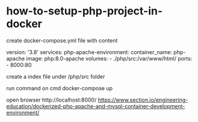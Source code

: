 # how-to-setup-php-project-in-docker
create docker-compose.yml file with content

version: '3.8'
services:
  php-apache-environment:
    container_name: php-apache
    image: php:8.0-apache
    volumes:
      - ./php/src:/var/www/html/
    ports:
      - 8000:80

create a index file under /php/src folder

run command on cmd
docker-compose up


open browser
http://localhost:8000/
https://www.section.io/engineering-education/dockerized-php-apache-and-mysql-container-development-environment/
